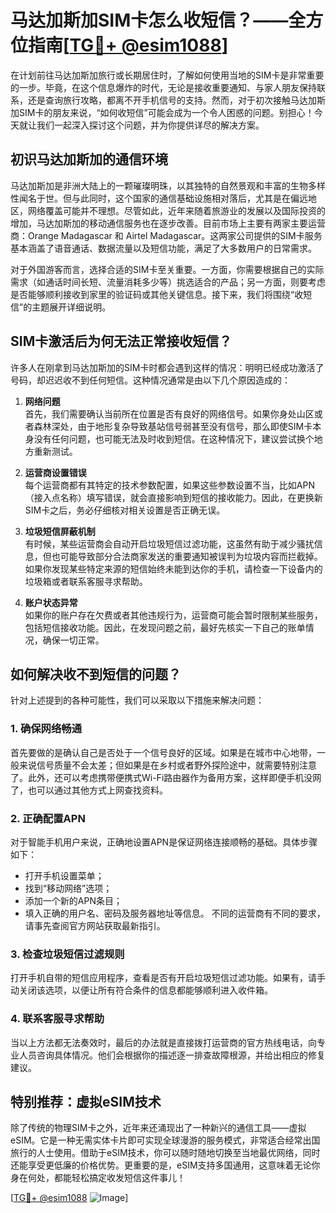 # 马达加斯加SIM卡怎么收短信？——全方位指南[[TG💪+ @esim1088](https://t.me/s/esim1088)]

在计划前往马达加斯加旅行或长期居住时，了解如何使用当地的SIM卡是非常重要的一步。毕竟，在这个信息爆炸的时代，无论是接收重要通知、与家人朋友保持联系，还是查询旅行攻略，都离不开手机信号的支持。然而，对于初次接触马达加斯加SIM卡的朋友来说，“如何收短信”可能会成为一个令人困惑的问题。别担心！今天就让我们一起深入探讨这个问题，并为你提供详尽的解决方案。

## 初识马达加斯加的通信环境

马达加斯加是非洲大陆上的一颗璀璨明珠，以其独特的自然景观和丰富的生物多样性闻名于世。但与此同时，这个国家的通信基础设施相对落后，尤其是在偏远地区，网络覆盖可能并不理想。尽管如此，近年来随着旅游业的发展以及国际投资的增加，马达加斯加的移动通信服务也在逐步改善。目前市场上主要有两家主要运营商：Orange Madagascar 和 Airtel Madagascar。这两家公司提供的SIM卡服务基本涵盖了语音通话、数据流量以及短信功能，满足了大多数用户的日常需求。

对于外国游客而言，选择合适的SIM卡至关重要。一方面，你需要根据自己的实际需求（如通话时间长短、流量消耗多少等）挑选适合的产品；另一方面，则要考虑是否能够顺利接收到家里的验证码或其他关键信息。接下来，我们将围绕“收短信”的主题展开详细说明。

## SIM卡激活后为何无法正常接收短信？

许多人在刚拿到马达加斯加的SIM卡时都会遇到这样的情况：明明已经成功激活了号码，却迟迟收不到任何短信。这种情况通常是由以下几个原因造成的：

1. **网络问题**  
   首先，我们需要确认当前所在位置是否有良好的网络信号。如果你身处山区或者森林深处，由于地形复杂导致基站信号弱甚至没有信号，那么即使SIM卡本身没有任何问题，也可能无法及时收到短信。在这种情况下，建议尝试换个地方重新测试。

2. **运营商设置错误**  
   每个运营商都有其特定的技术参数配置，如果这些参数设置不当，比如APN（接入点名称）填写错误，就会直接影响到短信的接收能力。因此，在更换新SIM卡之后，务必仔细核对相关设置是否正确无误。

3. **垃圾短信屏蔽机制**  
   有时候，某些运营商会自动开启垃圾短信过滤功能，这虽然有助于减少骚扰信息，但也可能导致部分合法商家发送的重要通知被误判为垃圾内容而拦截掉。如果你发现某些特定来源的短信始终未能到达你的手机，请检查一下设备内的垃圾箱或者联系客服寻求帮助。

4. **账户状态异常**  
   如果你的账户存在欠费或者其他违规行为，运营商可能会暂时限制某些服务，包括短信接收功能。因此，在发现问题之前，最好先核实一下自己的账单情况，确保一切正常。

## 如何解决收不到短信的问题？

针对上述提到的各种可能性，我们可以采取以下措施来解决问题：

### 1. 确保网络畅通
首先要做的是确认自己是否处于一个信号良好的区域。如果是在城市中心地带，一般来说信号质量不会太差；但如果是在乡村或者野外探险途中，就需要特别注意了。此外，还可以考虑携带便携式Wi-Fi路由器作为备用方案，这样即便手机没网了，也可以通过其他方式上网查找资料。

### 2. 正确配置APN
对于智能手机用户来说，正确地设置APN是保证网络连接顺畅的基础。具体步骤如下：
- 打开手机设置菜单；
- 找到“移动网络”选项；
- 添加一个新的APN条目；
- 填入正确的用户名、密码及服务器地址等信息。
不同的运营商有不同的要求，请事先查阅官方网站获取最新指引。

### 3. 检查垃圾短信过滤规则
打开手机自带的短信应用程序，查看是否有开启垃圾短信过滤功能。如果有，请手动关闭该选项，以便让所有符合条件的信息都能够顺利进入收件箱。

### 4. 联系客服寻求帮助
当以上方法都无法奏效时，最后的办法就是直接拨打运营商的官方热线电话，向专业人员咨询具体情况。他们会根据你的描述逐一排查故障根源，并给出相应的修复建议。

## 特别推荐：虚拟eSIM技术

除了传统的物理SIM卡之外，近年来还涌现出了一种新兴的通信工具——虚拟eSIM。它是一种无需实体卡片即可实现全球漫游的服务模式，非常适合经常出国旅行的人士使用。借助于eSIM技术，你可以随时随地切换至当地最优网络，同时还能享受更低廉的价格优势。更重要的是，eSIM支持多国通用，这意味着无论你身在何处，都能轻松搞定收发短信这件事儿！

[[TG💪+ @esim1088](https://t.me/s/esim1088) ![Image](https://i.postimg.cc/4NQfJmqS/Snipaste-2025-05-13-00-14-12.png)]